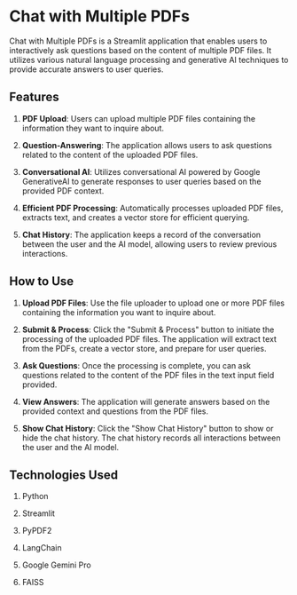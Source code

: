 # Chat with Multiple PDFs

Chat with Multiple PDFs is a Streamlit application that enables users to interactively ask questions based on the content of multiple PDF files. It utilizes various natural language processing and generative AI techniques to provide accurate answers to user queries.

## Features

1. **PDF Upload**: Users can upload multiple PDF files containing the information they want to inquire about.

2. **Question-Answering**: The application allows users to ask questions related to the content of the uploaded PDF files.

3. **Conversational AI**: Utilizes conversational AI powered by Google GenerativeAI to generate responses to user queries based on the provided PDF context.

4. **Efficient PDF Processing**: Automatically processes uploaded PDF files, extracts text, and creates a vector store for efficient querying.

5. **Chat History**: The application keeps a record of the conversation between the user and the AI model, allowing users to review previous interactions.

## How to Use

1. **Upload PDF Files**: Use the file uploader to upload one or more PDF files containing the information you want to inquire about.

2. **Submit & Process**: Click the "Submit & Process" button to initiate the processing of the uploaded PDF files. The application will extract text from the PDFs, create a vector store, and prepare for user queries.

3. **Ask Questions**: Once the processing is complete, you can ask questions related to the content of the PDF files in the text input field provided.

4. **View Answers**: The application will generate answers based on the provided context and questions from the PDF files.

5. **Show Chat History**: Click the "Show Chat History" button to show or hide the chat history. The chat history records all interactions between the user and the AI model.

## Technologies Used

1. Python

2. Streamlit

3. PyPDF2

4. LangChain

5. Google Gemini Pro

6. FAISS
